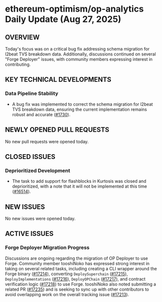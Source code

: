 # ethereum-optimism/op-analytics Daily Update (Aug 27, 2025)
## OVERVIEW 
Today's focus was on a critical bug fix addressing schema migration for l2beat TVS breakdown data. Additionally, discussions continued on several "Forge Deployer" issues, with community members expressing interest in contributing.

## KEY TECHNICAL DEVELOPMENTS

### Data Pipeline Stability
*   A bug fix was implemented to correct the schema migration for l2beat TVS breakdown data, ensuring the current implementation remains robust and accurate ([#1730](https://github.com/ethereum-optimism/op-analytics/pull/1730)).

## NEWLY OPENED PULL REQUESTS
No new pull requests were opened today.

## CLOSED ISSUES

### Deprioritized Development
*   The task to add support for flashblocks in Kurtosis was closed and deprioritized, with a note that it will not be implemented at this time ([#16514](https://github.com/ethereum-optimism/op-analytics/issues/16514)).

## NEW ISSUES
No new issues were opened today.

## ACTIVE ISSUES

### Forge Deployer Migration Progress
Discussions are ongoing regarding the migration of OP Deployer to use Forge. Community member tooshiNoko has expressed strong interest in taking on several related tasks, including creating a CLI wrapper around the Forge binary ([#17214](https://github.com/ethereum-optimism/op-analytics/issues/17214)), converting `DeploySuperchain` ([#17215](https://github.com/ethereum-optimism/op-analytics/issues/17215)), `DeployImplementations` ([#17216](https://github.com/ethereum-optimism/op-analytics/issues/17216)), `DeployOPChain` ([#17217](https://github.com/ethereum-optimism/op-analytics/issues/17217)), and contract verification logic ([#17218](https://github.com/ethereum-optimism/op-analytics/issues/17218)) to use Forge. tooshiNoko also noted submitting a related PR ([#17235](https://github.com/ethereum-optimism/op-analytics/pull/17235)) and is seeking to sync up with other contributors to avoid overlapping work on the overall tracking issue ([#17213](https://github.com/ethereum-optimism/op-analytics/issues/17213)).
